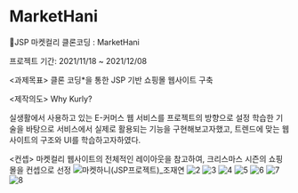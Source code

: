 # MarketHani
🛒JSP 마켓컬리 클론코딩 : MarketHani

프로젝트 기간: 2021/11/18 ~ 2021/12/08

<과제목표> 
클론 코딩*을 통한 JSP 기반 쇼핑몰 웹사이트 구축

<제작의도>
Why Kurly?

실생활에서 사용하고 있는 E-커머스 웹 서비스를 프로젝트의 방향으로 설정
학습한 기술을 바탕으로 서비스에서 실제로 활용되는 기능을 구현해보고자했고,
트렌드에 맞는 웹사이트의 구조와 UI를 학습하고자하였다.

<컨셉>
마켓컬리 웹사이트의 전체적인 레이아웃을 참고하여, 크리스마스 시즌의 쇼핑몰을 컨셉으로 선정
![마켓하니(JSP프로젝트)_조재연](https://user-images.githubusercontent.com/94112330/153856656-d6eaee21-99ae-4fd9-b092-1fbcf4eaf3cc.jpg)
![2](https://user-images.githubusercontent.com/94112330/153857018-3f308808-4c90-4f84-bc17-780cc4fe33ca.jpg)
![3](https://user-images.githubusercontent.com/94112330/153857030-ca5d7226-cdb0-4f61-8581-19608c728292.jpg)
![4](https://user-images.githubusercontent.com/94112330/153857051-002e5a37-d14e-4866-8e81-38170869804a.jpg)
![5](https://user-images.githubusercontent.com/94112330/153857057-12bb63db-08a1-4b4d-9203-24324c0b19e9.jpg)
![6](https://user-images.githubusercontent.com/94112330/153857065-e4b9320c-07c4-4283-ad21-7b3902f88295.jpg)
![7](https://user-images.githubusercontent.com/94112330/153857073-00cfeb95-72ab-45ee-a0ae-f364306d32d0.jpg)
![8](https://user-images.githubusercontent.com/94112330/153857076-7a19c600-3848-4aa2-a383-41533f9f31d6.jpg)
